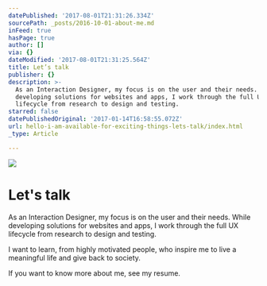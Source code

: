 ```yaml
---
datePublished: '2017-08-01T21:31:26.334Z'
sourcePath: _posts/2016-10-01-about-me.md
inFeed: true
hasPage: true
author: []
via: {}
dateModified: '2017-08-01T21:31:25.564Z'
title: Let’s talk
publisher: {}
description: >-
  As an Interaction Designer, my focus is on the user and their needs. While
  developing solutions for websites and apps, I work through the full UX
  lifecycle from research to design and testing.
starred: false
datePublishedOriginal: '2017-01-14T16:58:55.072Z'
url: hello-i-am-available-for-exciting-things-lets-talk/index.html
_type: Article

---
```

![](https://the-grid-user-content.s3-us-west-2.amazonaws.com/35bc9352-310a-4a36-82dc-aa58e0c7b1ba.gif)

# **Let's talk**

As an Interaction Designer, my focus is on the user and their needs. While developing solutions for websites and apps, I work through the full UX lifecycle from research to design and testing.

I want to learn, from highly motivated people, who inspire me to live a meaningful life and give back to society.

If you want to know more about me, see my resume.